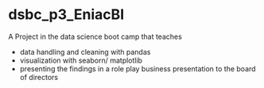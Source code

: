 # dsbc_p3_EniacBI
A Project in the data science boot camp that teaches
- data handling and cleaning with pandas
- visualization with seaborn/ matplotlib
- presenting the findings in a role play business presentation to the board of directors

